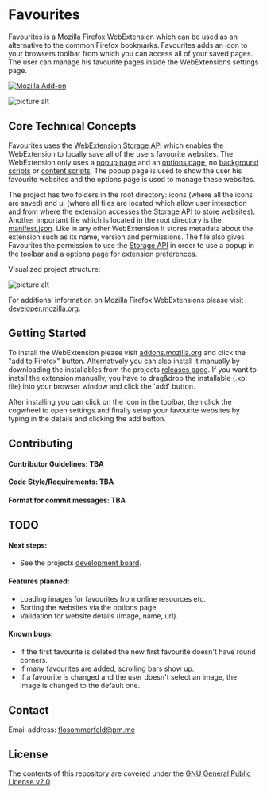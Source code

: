 # Favourites

Favourites is a Mozilla Firefox WebExtension which can be used as an alternative to the common Firefox bookmarks. Favourites adds an icon to your browsers toolbar from which you can access all of your saved pages. The user can manage his favourite pages inside the WebExtensions settings page.

[![Mozilla Add-on](https://img.shields.io/badge/Version-1.1.0-green.svg)](https://github.com/flosommerfeld/Favourites/releases/tag/v1.1.0) 

![picture alt](https://i.imgur.com/5cmaXY5.png "Demo screenshot") 

## Core Technical Concepts
Favourites uses the [WebExtension Storage API](https://developer.mozilla.org/en-US/docs/Mozilla/Add-ons/WebExtensions/API/storage) which enables the WebExtension to locally save all of the users favourite websites. The WebExtension only uses a [popup page](https://developer.mozilla.org/en-US/docs/Mozilla/Add-ons/WebExtensions/user_interface/Popups) and an [options page](https://developer.mozilla.org/en-US/docs/Mozilla/Add-ons/WebExtensions/user_interface/Options_pages), no [background scripts](https://developer.mozilla.org/en-US/docs/Mozilla/Add-ons/WebExtensions/Anatomy_of_a_WebExtension#Background_pages) or [content scripts](https://developer.mozilla.org/en-US/docs/Mozilla/Add-ons/WebExtensions/Content_scripts). The popup page is used to show the user his favourite websites and the options page is used to manage these websites.

The project has two folders in the root directory: icons (where all the icons are saved) and ui (where all files are located which allow user interaction and from where the extension accesses the [Storage API](https://developer.mozilla.org/en-US/docs/Mozilla/Add-ons/WebExtensions/API/storage) to store websites). Another important file which is located in the root directory is the [manifest.json](https://developer.mozilla.org/en-US/docs/Mozilla/Add-ons/WebExtensions/manifest.json). Like in any other WebExtension it stores metadata about the extension such as its name, version and permissions. The file also gives Favourites the permission to use the [Storage API](https://developer.mozilla.org/en-US/docs/Mozilla/Add-ons/WebExtensions/API/storage) in order to use a popup in the toolbar and a options page for extension preferences.

Visualized project structure:

![picture alt](https://i.imgur.com/tML1eDV.png "Project structure") 

For additional information on Mozilla Firefox WebExtensions please visit [developer.mozilla.org](https://developer.mozilla.org/en-US/docs/Mozilla/Add-ons/WebExtensions/Anatomy_of_a_WebExtension).

## Getting Started
To install the WebExtension please visit [addons.mozilla.org](http://addons.mozilla.org) and click the "add to Firefox" button. Alternatively you can also install it manually by downloading the installables from the projects [releases page](https://github.com/flosommerfeld/Favourites/releases). If you want to install the extension manually, you have to drag&drop the installable (.xpi file) into your browser window and click the 'add' button. 

After installing you can click on the icon in the toolbar, then click the cogwheel to open settings and finally setup your favourite websites by typing in the details and clicking the add button.

## Contributing
#### Contributor Guidelines: TBA
#### Code Style/Requirements: TBA
#### Format for commit messages: TBA

## TODO
#### Next steps:
* See the projects [development board](https://github.com/flosommerfeld/Favourites/projects/1).
#### Features planned: 
* Loading images for favourites from online resources etc.
* Sorting the websites via the options page.
* Validation for website details (image, name, url).

#### Known bugs:
* If the first favourite is deleted the new first favourite doesn't have round corners.
* If many favourites are added, scrolling bars show up.
* If a favourite is changed and the user doesn't select an image, the image is changed to the default one.


## Contact
Email address: [flosommerfeld@pm.me](mailto:flosommerfeld@pm.me)

## License

The contents of this repository are covered under the [GNU General Public License v2.0](LICENSE).
